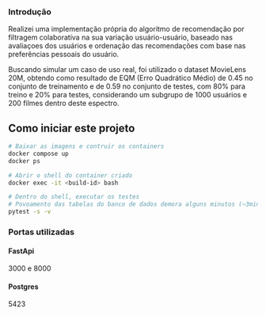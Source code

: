 ### Introdução

Realizei uma implementação própria do algoritmo de recomendação por filtragem colaborativa na sua variação usuário-usuário, baseado nas avaliaçoes dos usuários e ordenação das recomendações com base nas preferências pessoais do usuário. 

Buscando simular um caso de uso real, foi utilizado o dataset MovieLens 20M, obtendo como resultado de EQM (Erro Quadrático Médio) de 0.45 no conjunto de treinamento e de 0.59 no conjunto de testes, com 80% para treino e 20% para testes, considerando um subgrupo de 1000 usuários e 200 filmes dentro deste espectro.

## Como iniciar este projeto
```bash
# Baixar as imagens e contruir os containers
docker compose up
docker ps

# Abrir o shell do container criado
docker exec -it <build-id> bash

# Dentro do shell, executar os testes
# Povoamento das tabelas do banco de dados demora alguns minutos (~3min)
pytest -s -v
```

### Portas utilizadas 

#### FastApi
3000 e 8000 

#### Postgres
5423
